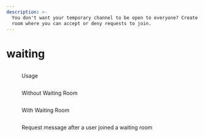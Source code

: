 ```yaml
---
description: >-
  You don't want your temporary channel to be open to everyone? Create a waiting
  room where you can accept or deny requests to join.
---
```


# waiting

<figure><img src="../../.gitbook/assets/image (32) (1).png" alt=""><figcaption><p>Usage</p></figcaption></figure>

<figure><img src="../../.gitbook/assets/image (33) (1).png" alt=""><figcaption><p>Without Waiting Room</p></figcaption></figure>

<figure><img src="../../.gitbook/assets/image (34).png" alt=""><figcaption><p>With Waiting Room</p></figcaption></figure>

<figure><img src="../../.gitbook/assets/image (35).png" alt=""><figcaption><p>Request message after a user joined a waiting room</p></figcaption></figure>
